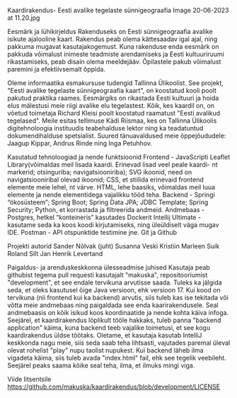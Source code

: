 Kaardirakendus- Eesti avalike tegelaste sünnigeograafia Image 20-06-2023 at 11.20.jpg

Eesmärk ja lühikirjeldus Rakenduseks on Eesti sünnigeograafia avalike isikute ajalooline kaart. 
Rakendus peab olema kättesaadav igal ajal, ning pakkuma mugavat kasutajakogemust. 
Kuna rakenduse enda eesmärk on pakkuda võimalust inimeste teadmiste arendamiseks ja Eesti kultuuriruumi rikastamiseks, peab disain olema meeldejääv. 
Õpilastele pakub võimalust paremini ja efektiivsemalt õppida.

Oleme informaatika esmakursuse tudengid Tallinna Ülikoolist. See projekt, "Eesti avalike tegelaste sünnigeograafia kaart", on koostatud kooli poolt pakutud praktika raames. 
Eesmärgiks on rikastada Eesti kultuuri ja hoida elus mälestusi meie riigi avalike elu tegelastest. 
Kõik, kes kaardil on, on võetud toimetaja Richard Kleisi poolt koostatud raamatust "Eesti avalikud tegelased". 
Meile esitas tellimuse Kädi Riismaa, kes on Tallinna Ülikoolis digitehnoloogia instituudis teabehalduse lektor ning ka teadatuntud dokumendihalduse spetsialist. 
Suured tänuavaldused meie õppejõududele: Jaagup Kippar, Andrus Rinde ning Inga Petuhhov.

Kasutatud tehnoloogiad ja nende funktsioonid Frontend - JavaScripti Leaflet Library(võimaldas meil lisada kaardi. 
Erinevad lisad veel peale kaardi- nt markerid; otsinguriba; navigatsiooniriba); SVG ikoonid, need on navigatsiooniribal olevad ikoonid; CSS, et stiilida erinevaid frontend elemente meie lehel, nt värve. 
HTML, lehe baasiks, võimaldas meil luua elemente ja nende elementidega vajalikku tööd teha. 
Backend - Springi “ökosüsteem”; Spring Boot; Spring Data JPA; JDBC Template; Spring Security; Python, et korrastada ja filtreerida andmeid. 
Andmebaas - Postgres, hetkel “konteineris” kasutades Dockerit Intellij Ultimate - kasutame seda ka koos koodi kirjutamiseks, ning üleüldiselt väga mugav IDE. 
Postman - API otspunktide testimine jne. Git ja Github

Projekti autorid Sander Nõlvak (juht) Susanna Veski Kristiin Marleen Suik Roland Silt Jan Henrik Levertand

Paigaldus- ja arenduskeskkonna ülesseadmise juhised Kasutaja peab githubist tegema pull requesti kasutajalt "makuska", repositooriumist "development", et see endale tervikuna arvutisse saada. 
Tuleks ka jälgida seda, et oleks kasutusel õige Java versioon, ehk versioon 17. Kui kood on tervikuna (nii frontend kui ka backend) arvutis, siis tuleb kas ise tekitada või võtta meie andmebaas ning paigaldada see enda kaarirakendusele. 
Seal andmebaasis on kõik isikud koos koordinaatide ja nende kohta käiva infoga. Seejärel, et kaardirakendus lõplikult tööle hakkaks, tuleb panna "backend application" käima, kuna backend teeb vajalike toimetusi, et see kogu kaardirakendus üldse töötaks. 
Oletame, et kasutaja kasutab IntelliJ keskkonda nagu meie, siis seda saab teha lihtsasti, vajutades paremal üleval olevat rohelist "play" nupu taolist nupukest. Kui backend läheb ilma vigadeta käima, siis tuleb avada "index.html" fail, ehk see tegelik veebileht. 
Seejärel peaks saama kõike seal teha, ilma, et ilmuks mingi viga.

Viide litsentsile https://github.com/makuska/kaardirakendus/blob/development/LICENSE

